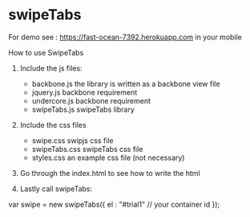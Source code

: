 # swipeTabs

For demo see : https://fast-ocean-7392.herokuapp.com in your mobile

How to use SwipeTabs

1. Include the js files:
    - backbone.js   the library is written as a backbone view file
    - jquery.js     backbone requirement 
    - undercore.js  backbone requirement
    - swipeTabs.js  swipeTabs library

2. Include the css files
    - swipe.css               swipjs css file
    - swipeTabs.css           swipeTabs css file
    - styles.css              an example css file (not necessary)

3. Go through the index.html to see how to write the html
4. Lastly call swipeTabs:

var swipe = new swipeTabs({
      el : "#trial1"                // your container id
});
